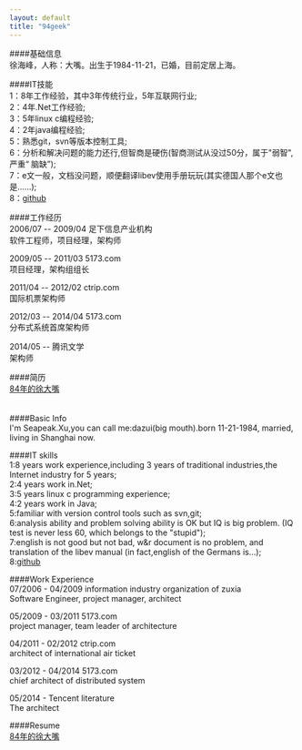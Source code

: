 ```yaml
---
layout: default
title: "94geek"
---
```

####基础信息  
徐海峰，人称：大嘴。出生于1984-11-21，已婚，目前定居上海。

####IT技能  
1：8年工作经验，其中3年传统行业，5年互联网行业;  
2：4年.Net工作经验;  
3：5年linux c编程经验;  
4：2年java编程经验;  
5：熟悉git，svn等版本控制工具;  
6：分析和解决问题的能力还行,但智商是硬伤(智商测试从没过50分，属于"弱智",严重“
        脑缺”);  
7：e文一般，文档没问题，顺便翻译libev使用手册玩玩(其实德国人那个e文也是......);  
8：<a href="https://github.com/xvhfeng" target="_blank">github</a>  

####工作经历  
2006/07 -- 2009/04 足下信息产业机构  
软件工程师，项目经理，架构师  

2009/05 -- 2011/03 5173.com  
项目经理，架构组组长  

2011/04 -- 2012/02 ctrip.com  
国际机票架构师  

2012/03 -- 2014/04 5173.com  
分布式系统首席架构师  

2014/05 --         腾讯文学  
架构师  

####简历  
<a href="http://www.94geek.com/resume/index.html" target="_blank">84年的徐大嘴
</a>  
</br>
</br>
####Basic Info  
I'm Seapeak.Xu,you can call me:dazui(big mouth).born 11-21-1984, married, living in Shanghai now.  

####IT skills  
1:8 years work experience,including 3 years of traditional industries,the Internet industry for 5 years;  
2:4 years work in.Net;  
3:5 years linux c programming experience;  
4:2 years work in Java;  
5:familiar with version control tools such as svn,git;  
6:analysis ability and problem solving ability is OK but IQ is big problem.
(IQ test is never less 60, which belongs to the "stupid");  
7:english is not good but not bad, w&r document is no problem, and translation
of the libev manual (in fact,english of the Germans is...);  
8:<a href="https://github.com/xvhfeng" target="_blank">github</a>  

####Work Experience  
07/2006 - 04/2009  information industry organization of zuxia  
Software Engineer, project manager, architect  

05/2009 - 03/2011 5173.com  
project manager, team leader of architecture  

04/2011 - 02/2012 ctrip.com  
architect of international air ticket  

03/2012 - 04/2014 5173.com  
chief architect of distributed system  

05/2014 - Tencent literature  
The architect  

####Resume  
<a href="http://www.94geek.com/resume/index.html" target="_blank">84年的徐大嘴
</a>

<!-- Blog Comments -->
<div class="media">
  <!-- UY BEGIN -->
  <div id="uyan_frame">
  </div>
  <script type="text/javascript" src="http://v2.uyan.cc/code/uyan.js?uid=1511840">
  </script>
  <!-- UY END -->
</div>
